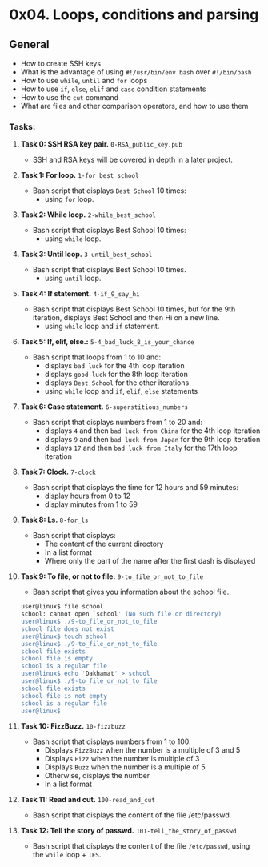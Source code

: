 # 0x04. Loops, conditions and parsing

## General
   - How to create SSH keys
   - What is the advantage of using `#!/usr/bin/env bash` over `#!/bin/bash`
   - How to use `while`, `until` and `for` loops
   - How to use `if`, `else`, `elif` and `case` condition statements
   - How to use the `cut` command
   - What are files and other comparison operators, and how to use them

### Tasks: ###

1. **Task 0: SSH RSA key pair.** `0-RSA_public_key.pub`
   - SSH and RSA keys will be covered in depth in a later project.

2. **Task 1: For loop.** `1-for_best_school`
   - Bash script that displays `Best School` 10 times:
     - using `for` loop.

3. **Task 2: While loop.** `2-while_best_school`
   - Bash script that displays Best School 10 times:
     - using `while` loop.

4. **Task 3: Until loop.** `3-until_best_school`
   - Bash script that displays Best School 10 times.
     - using `until` loop.

5. **Task 4: If statement.** `4-if_9_say_hi`
   - Bash script that displays Best School 10 times, but for the 9th iteration, displays Best School and then Hi on a new line.
     - using `while` loop and `if` statement.

6. **Task 5: If, elif, else.:** `5-4_bad_luck_8_is_your_chance`
   - Bash script that loops from 1 to 10 and:
     - displays `bad luck` for the 4th loop iteration
     - displays `good luck` for the 8th loop iteration
     - displays `Best School` for the other iterations
     - using `while` loop and `if`, `elif`, `else` statements

7. **Task 6: Case statement.** `6-superstitious_numbers`
   - Bash script that displays numbers from 1 to 20 and:
     - displays `4` and then `bad luck from China` for the 4th loop iteration
     - displays `9` and then `bad luck from Japan` for the 9th loop iteration
     - displays `17` and then `bad luck from Italy` for the 17th loop iteration

8. **Task 7: Clock.** `7-clock`
   - Bash script that displays the time for 12 hours and 59 minutes:
     - display hours from 0 to 12
     - display minutes from 1 to 59

9. **Task 8: Ls.** `8-for_ls`
   - Bash script that displays:
     - The content of the current directory
     - In a list format
     - Where only the part of the name after the first dash is displayed

10. **Task 9: To file, or not to file.** `9-to_file_or_not_to_file`
    - Bash script that gives you information about the school file.
    ```bash
    user@linux$ file school
    school: cannot open `school' (No such file or directory)
    user@linux$ ./9-to_file_or_not_to_file
    school file does not exist
    user@linux$ touch school
    user@linux$ ./9-to_file_or_not_to_file
    school file exists
    school file is empty
    school is a regular file
    user@linux$ echo 'Dakhamat' > school
    user@linux$ ./9-to_file_or_not_to_file
    school file exists
    school file is not empty
    school is a regular file
    user@linux$ 
    ```

11. **Task 10: FizzBuzz.** `10-fizzbuzz`
    - Bash script that displays numbers from 1 to 100.
      - Displays `FizzBuzz` when the number is a multiple of 3 and 5
      - Displays `Fizz` when the number is multiple of 3
      - Displays `Buzz` when the number is a multiple of 5
      - Otherwise, displays the number
      - In a list format

12. **Task 11: Read and cut.** `100-read_and_cut`
    - Bash script that displays the content of the file /etc/passwd.

13. **Task 12: Tell the story of passwd.** `101-tell_the_story_of_passwd`
    - Bash script that displays the content of the file `/etc/passwd`, using the `while` loop + `IFS`.

